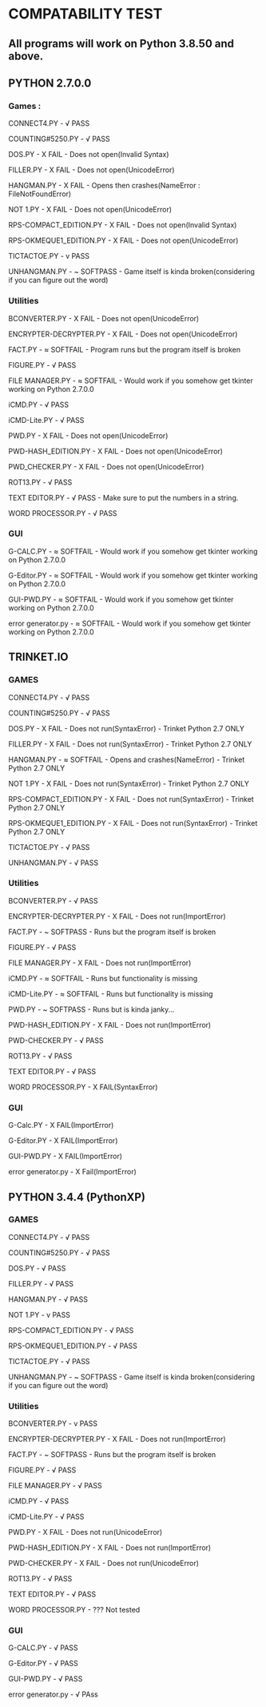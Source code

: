 # COMPATABILITY TEST

## All programs will work on Python 3.8.50 and above.

## PYTHON 2.7.0.0

### Games : 

CONNECT4.PY - √ PASS

COUNTING#5250.PY - √ PASS

DOS.PY - X FAIL - Does not open(Invalid Syntax)

FILLER.PY - X FAIL - Does not open(UnicodeError)

HANGMAN.PY - X FAIL - Opens then crashes(NameError : FileNotFoundError)

NOT 1.PY - X FAIL - Does not open(UnicodeError)

RPS-COMPACT_EDITION.PY - X FAIL - Does not open(Invalid Syntax)

RPS-OKMEQUE1_EDITION.PY - X FAIL - Does not open(UnicodeError)

TICTACTOE.PY - v PASS

UNHANGMAN.PY - ~ SOFTPASS - Game itself is kinda broken(considering if you can figure out the word)

### Utilities

BCONVERTER.PY - X FAIL - Does not open(UnicodeError)

ENCRYPTER-DECRYPTER.PY - X FAIL - Does not open(UnicodeError)

FACT.PY - ≈ SOFTFAIL - Program runs but the program itself is broken

FIGURE.PY - √ PASS

FILE MANAGER.PY - ≈ SOFTFAIL - Would work if you somehow get tkinter working on Python 2.7.0.0

iCMD.PY - √ PASS

iCMD-Lite.PY - √ PASS

PWD.PY - X FAIL - Does not open(UnicodeError)

PWD-HASH_EDITION.PY - X FAIL - Does not open(UnicodeError)

PWD_CHECKER.PY - X FAIL - Does not open(UnicodeError)

ROT13.PY - √ PASS

TEXT EDITOR.PY - √ PASS - Make sure to put the numbers in a string.

WORD PROCESSOR.PY - √ PASS

### GUI

G-CALC.PY - ≈ SOFTFAIL - Would work if you somehow get tkinter working on Python 2.7.0.0

G-Editor.PY - ≈ SOFTFAIL - Would work if you somehow get tkinter working on Python 2.7.0.0

GUI-PWD.PY - ≈ SOFTFAIL - Would work if you somehow get tkinter working on Python 2.7.0.0

error generator.py - ≈ SOFTFAIL - Would work if you somehow get tkinter working on Python 2.7.0.0

## TRINKET.IO

### GAMES

CONNECT4.PY - √ PASS

COUNTING#5250.PY - √ PASS

DOS.PY - X FAIL - Does not run(SyntaxError) - Trinket Python 2.7 ONLY

FILLER.PY - X FAIL - Does not run(SyntaxError) - Trinket Python 2.7 ONLY

HANGMAN.PY - ≈ SOFTFAIL - Opens and crashes(NameError) - Trinket Python 2.7 ONLY

NOT 1.PY - X FAIL - Does not run(SyntaxError) - Trinket Python 2.7 ONLY

RPS-COMPACT_EDITION.PY - X FAIL - Does not run(SyntaxError) - Trinket Python 2.7 ONLY

RPS-OKMEQUE1_EDITION.PY - X FAIL - Does not run(SyntaxError) - Trinket Python 2.7 ONLY

TICTACTOE.PY - √ PASS

UNHANGMAN.PY - √ PASS

### Utilities

BCONVERTER.PY - √ PASS

ENCRYPTER-DECRYPTER.PY - X FAIL - Does not run(ImportError)

FACT.PY - ~ SOFTPASS - Runs but the program itself is broken

FIGURE.PY - √ PASS

FILE MANAGER.PY - X FAIL - Does not run(ImportError)

iCMD.PY - ≈ SOFTFAIL - Runs but functionality is missing

iCMD-Lite.PY - ≈ SOFTFAIL - Runs but functionality is missing

PWD.PY - ~ SOFTPASS - Runs but is kinda janky...

PWD-HASH_EDITION.PY - X FAIL - Does not run(ImportError)

PWD-CHECKER.PY - √ PASS

ROT13.PY - √ PASS

TEXT EDITOR.PY - √ PASS

WORD PROCESSOR.PY - X FAIL(SyntaxError)

### GUI

G-Calc.PY - X FAIL(ImportError)

G-Editor.PY - X FAIL(ImportError)

GUI-PWD.PY - X FAIL(ImportError)

error generator.py - X Fail(ImportError)

## PYTHON 3.4.4 (PythonXP)

### GAMES

CONNECT4.PY - √ PASS

COUNTING#5250.PY - √ PASS

DOS.PY - √ PASS

FILLER.PY - √ PASS

HANGMAN.PY - √ PASS

NOT 1.PY - v PASS

RPS-COMPACT_EDITION.PY - √ PASS

RPS-OKMEQUE1_EDITION.PY - √ PASS

TICTACTOE.PY - √ PASS

UNHANGMAN.PY - ~ SOFTPASS - Game itself is kinda broken(considering if you can figure out the word)

### Utilities

BCONVERTER.PY - v PASS

ENCRYPTER-DECRYPTER.PY - X FAIL - Does not run(ImportError)

FACT.PY - ~ SOFTPASS - Runs but the program itself is broken

FIGURE.PY - √ PASS

FILE MANAGER.PY - √ PASS

iCMD.PY - √ PASS

iCMD-Lite.PY - √ PASS

PWD.PY - X FAIL - Does not run(UnicodeError)

PWD-HASH_EDITION.PY - X FAIL - Does not run(ImportError)

PWD-CHECKER.PY - X FAIL - Does not run(UnicodeError)

ROT13.PY - √ PASS

TEXT EDITOR.PY - √ PASS

WORD PROCESSOR.PY - ??? Not tested

### GUI

G-CALC.PY - √ PASS

G-Editor.PY - √ PASS

GUI-PWD.PY - √ PASS

error generator.py - √ PAss
